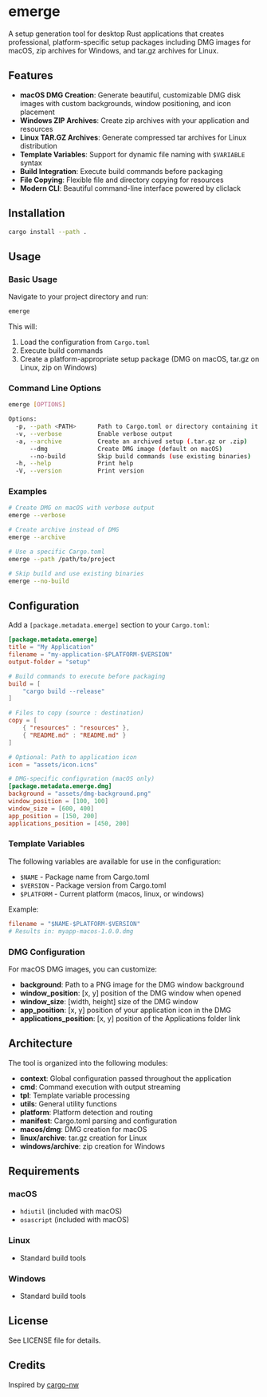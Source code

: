 # emerge

A setup generation tool for desktop Rust applications that creates professional, platform-specific setup packages including DMG images for macOS, zip archives for Windows, and tar.gz archives for Linux.

## Features

- **macOS DMG Creation**: Generate beautiful, customizable DMG disk images with custom backgrounds, window positioning, and icon placement
- **Windows ZIP Archives**: Create zip archives with your application and resources
- **Linux TAR.GZ Archives**: Generate compressed tar archives for Linux distribution
- **Template Variables**: Support for dynamic file naming with `$VARIABLE` syntax
- **Build Integration**: Execute build commands before packaging
- **File Copying**: Flexible file and directory copying for resources
- **Modern CLI**: Beautiful command-line interface powered by cliclack

## Installation

```bash
cargo install --path .
```

## Usage

### Basic Usage

Navigate to your project directory and run:

```bash
emerge
```

This will:
1. Load the configuration from `Cargo.toml`
2. Execute build commands
3. Create a platform-appropriate setup package (DMG on macOS, tar.gz on Linux, zip on Windows)

### Command Line Options

```bash
emerge [OPTIONS]

Options:
  -p, --path <PATH>      Path to Cargo.toml or directory containing it
  -v, --verbose          Enable verbose output
  -a, --archive          Create an archived setup (.tar.gz or .zip)
      --dmg              Create DMG image (default on macOS)
      --no-build         Skip build commands (use existing binaries)
  -h, --help             Print help
  -V, --version          Print version
```

### Examples

```bash
# Create DMG on macOS with verbose output
emerge --verbose

# Create archive instead of DMG
emerge --archive

# Use a specific Cargo.toml
emerge --path /path/to/project

# Skip build and use existing binaries
emerge --no-build
```

## Configuration

Add a `[package.metadata.emerge]` section to your `Cargo.toml`:

```toml
[package.metadata.emerge]
title = "My Application"
filename = "my-application-$PLATFORM-$VERSION"
output-folder = "setup"

# Build commands to execute before packaging
build = [
    "cargo build --release"
]

# Files to copy (source : destination)
copy = [
    { "resources" : "resources" },
    { "README.md" : "README.md" }
]

# Optional: Path to application icon
icon = "assets/icon.icns"

# DMG-specific configuration (macOS only)
[package.metadata.emerge.dmg]
background = "assets/dmg-background.png"
window_position = [100, 100]
window_size = [600, 400]
app_position = [150, 200]
applications_position = [450, 200]
```

### Template Variables

The following variables are available for use in the configuration:

- `$NAME` - Package name from Cargo.toml
- `$VERSION` - Package version from Cargo.toml
- `$PLATFORM` - Current platform (macos, linux, or windows)

Example:
```toml
filename = "$NAME-$PLATFORM-$VERSION"
# Results in: myapp-macos-1.0.0.dmg
```

### DMG Configuration

For macOS DMG images, you can customize:

- **background**: Path to a PNG image for the DMG window background
- **window_position**: [x, y] position of the DMG window when opened
- **window_size**: [width, height] size of the DMG window
- **app_position**: [x, y] position of your application icon in the DMG
- **applications_position**: [x, y] position of the Applications folder link

## Architecture

The tool is organized into the following modules:

- **context**: Global configuration passed throughout the application
- **cmd**: Command execution with output streaming
- **tpl**: Template variable processing
- **utils**: General utility functions
- **platform**: Platform detection and routing
- **manifest**: Cargo.toml parsing and configuration
- **macos/dmg**: DMG creation for macOS
- **linux/archive**: tar.gz creation for Linux
- **windows/archive**: zip creation for Windows

## Requirements

### macOS
- `hdiutil` (included with macOS)
- `osascript` (included with macOS)

### Linux
- Standard build tools

### Windows
- Standard build tools

## License

See LICENSE file for details.

## Credits

Inspired by [cargo-nw](https://github.com/aspectron/cargo-nw)